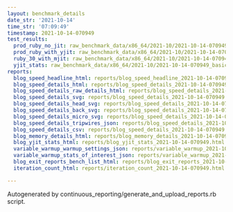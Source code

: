 ```yaml
---
layout: benchmark_details
date_str: '2021-10-14'
time_str: '07:09:49'
timestamp: 2021-10-14-070949
test_results:
  prod_ruby_no_jit: raw_benchmark_data/x86_64/2021-10/2021-10-14-070949_basic_benchmark_prod_ruby_no_jit.json
  prod_ruby_with_yjit: raw_benchmark_data/x86_64/2021-10/2021-10-14-070949_basic_benchmark_prod_ruby_with_yjit.json
  ruby_30_with_mjit: raw_benchmark_data/x86_64/2021-10/2021-10-14-070949_basic_benchmark_ruby_30_with_mjit.json
  yjit_stats: raw_benchmark_data/x86_64/2021-10/2021-10-14-070949_basic_benchmark_yjit_stats.json
reports:
  blog_speed_headline_html: reports/blog_speed_headline_2021-10-14-070949.html
  blog_speed_details_html: reports/blog_speed_details_2021-10-14-070949.html
  blog_speed_details_raw_details_html: reports/blog_speed_details_2021-10-14-070949.raw_details.html
  blog_speed_details_svg: reports/blog_speed_details_2021-10-14-070949.svg
  blog_speed_details_head_svg: reports/blog_speed_details_2021-10-14-070949.head.svg
  blog_speed_details_back_svg: reports/blog_speed_details_2021-10-14-070949.back.svg
  blog_speed_details_micro_svg: reports/blog_speed_details_2021-10-14-070949.micro.svg
  blog_speed_details_tripwires_json: reports/blog_speed_details_2021-10-14-070949.tripwires.json
  blog_speed_details_csv: reports/blog_speed_details_2021-10-14-070949.csv
  blog_memory_details_html: reports/blog_memory_details_2021-10-14-070949.html
  blog_yjit_stats_html: reports/blog_yjit_stats_2021-10-14-070949.html
  variable_warmup_warmup_settings_json: reports/variable_warmup_2021-10-14-070949.warmup_settings.json
  variable_warmup_stats_of_interest_json: reports/variable_warmup_2021-10-14-070949.stats_of_interest.json
  blog_exit_reports_bench_list_html: reports/blog_exit_reports_2021-10-14-070949.bench_list.html
  iteration_count_html: reports/iteration_count_2021-10-14-070949.html

---
```

Autogenerated by continuous_reporting/generate_and_upload_reports.rb script.
